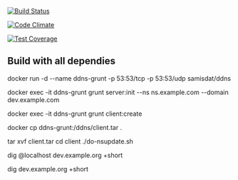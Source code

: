 [![Build Status](https://travis-ci.org/Samisdat/ddns.svg?branch=develop)](https://travis-ci.org/Samisdat/ddns)

[![Code Climate](https://codeclimate.com/github/Samisdat/ddns/badges/gpa.svg)](https://codeclimate.com/github/Samisdat/ddns)

[![Test Coverage](https://codeclimate.com/github/Samisdat/ddns/badges/coverage.svg)](https://codeclimate.com/github/Samisdat/ddns/coverage)


## Build with all dependies

docker run -d --name ddns-grunt -p 53:53/tcp -p 53:53/udp  samisdat/ddns

docker exec -it ddns-grunt grunt server:init --ns ns.example.com --domain dev.example.com

docker exec -it ddns-grunt grunt client:create

docker cp ddns-grunt:/ddns/client.tar .

tar xvf client.tar
cd client
./do-nsupdate.sh 

dig @localhost dev.example.org +short

dig dev.example.org +short